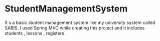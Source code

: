 # StudentManagementSystem
It s a basic student management system like my university system called SABIS. I used Spring MVC while creating this project and it includes students , lessons , registers . 
